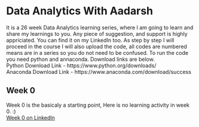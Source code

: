 # Data Analytics With Aadarsh
<p>It is a 26 week Data Analytics learning series, where I am going to learn and share my learnings to you. Any piece of suggestion, and support is highly appriciated. 
You can find it on my LinkedIn too. As step by step I will proceed in the course I will also upload the code, all codes are numbered means are in a series so you do not need to be confused. To run the code you need python and annaconda. Download links are below. </br>
Python Download Link - https://www.python.org/downloads/ </br>
Anaconda Download Link - https://www.anaconda.com/download/success </br>
</p> 

## Week 0
<p>Week 0 is the basicaly a starting point, Here is no learning activity in week 0. :) </br>
<a href="https://www.linkedin.com/posts/hi-aadarshsingh_linkedinabrfamily-dataabranalytics-dataabranalytics-activity-7263876042476404736-Ju_8?utm_source=share&utm_medium=member_desktop">Week 0 on LinkedIn</a></p>
